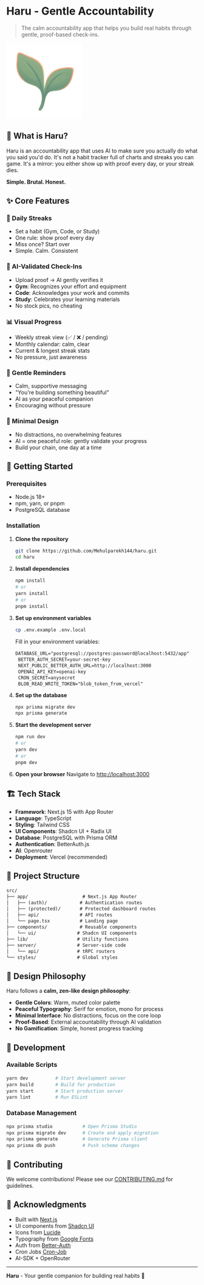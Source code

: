 # Haru - Gentle Accountability

> The calm accountability app that helps you build real habits through gentle, proof-based check-ins.

<img src="/public/images/logo.png" alt="Haru Logo" style="width:200px; height:auto;" />

## 🌸 What is Haru?

Haru is an accountability app that uses AI to make sure you actually do what you said you'd do. It's not a habit tracker full of charts and streaks you can game. It's a mirror: you either show up with proof every day, or your streak dies.

**Simple. Brutal. Honest.**

## ✨ Core Features

### 🎯 Daily Streaks
- Set a habit (Gym, Code, or Study)
- One rule: show proof every day
- Miss once? Start over
- Simple. Calm. Consistent

### 🤖 AI-Validated Check-Ins
- Upload proof → AI gently verifies it
- **Gym**: Recognizes your effort and equipment
- **Code**: Acknowledges your work and commits
- **Study**: Celebrates your learning materials
- No stock pics, no cheating

### 📊 Visual Progress
- Weekly streak view (✅ / ❌ / pending)
- Monthly calendar: calm, clear
- Current & longest streak stats
- No pressure, just awareness

### 💝 Gentle Reminders
- Calm, supportive messaging
- "You're building something beautiful"
- AI as your peaceful companion
- Encouraging without pressure

### 🎨 Minimal Design
- No distractions, no overwhelming features
- AI = one peaceful role: gently validate your progress
- Build your chain, one day at a time

## 🚀 Getting Started

### Prerequisites
- Node.js 18+ 
- npm, yarn, or pnpm
- PostgreSQL database

### Installation

1. **Clone the repository**
   ```bash
   git clone https://github.com/Mehulparekh144/haru.git
   cd haru
   ```

2. **Install dependencies**
   ```bash
   npm install
   # or
   yarn install
   # or
   pnpm install
   ```

3. **Set up environment variables**
   ```bash
   cp .env.example .env.local
   ```
   
   Fill in your environment variables:
   ```env
   DATABASE_URL="postgresql://postgres:password@localhost:5432/app"
    BETTER_AUTH_SECRET=your-secret-key
    NEXT_PUBLIC_BETTER_AUTH_URL=http://localhost:3000 
    OPENAI_API_KEY=openai-key
    CRON_SECRET=anysecret
    BLOB_READ_WRITE_TOKEN="blob_token_from_vercel"
   ```

4. **Set up the database**
   ```bash
   npx prisma migrate dev
   npx prisma generate
   ```

5. **Start the development server**
   ```bash
   npm run dev
   # or
   yarn dev
   # or
   pnpm dev
   ```

6. **Open your browser**
   Navigate to [http://localhost:3000](http://localhost:3000)

## 🏗️ Tech Stack

- **Framework**: Next.js 15 with App Router
- **Language**: TypeScript
- **Styling**: Tailwind CSS
- **UI Components**: Shadcn UI + Radix UI
- **Database**: PostgreSQL with Prisma ORM
- **Authentication**: BetterAuth.js
- **AI**: Openrouter
- **Deployment**: Vercel (recommended)

## 📁 Project Structure

```
src/
├── app/                    # Next.js App Router
│   ├── (auth)/            # Authentication routes
│   ├── (protected)/       # Protected dashboard routes
│   ├── api/               # API routes
│   └── page.tsx           # Landing page
├── components/            # Reusable components
│   └── ui/               # Shadcn UI components
├── lib/                  # Utility functions
├── server/               # Server-side code
│   └── api/              # tRPC routers
└── styles/               # Global styles
```

## 🎨 Design Philosophy

Haru follows a **calm, zen-like design philosophy**:

- **Gentle Colors**: Warm, muted color palette
- **Peaceful Typography**: Serif for emotion, mono for process
- **Minimal Interface**: No distractions, focus on the core loop
- **Proof-Based**: External accountability through AI validation
- **No Gamification**: Simple, honest progress tracking

## 🔧 Development

### Available Scripts

```bash
yarn dev          # Start development server
yarn build        # Build for production
yarn start        # Start production server
yarn lint         # Run ESLint
```

### Database Management

```bash
npx prisma studio           # Open Prisma Studio
npx prisma migrate dev      # Create and apply migration
npx prisma generate         # Generate Prisma client
npx prisma db push          # Push schema changes
```

## 🤝 Contributing

We welcome contributions! Please see our [CONTRIBUTING.md](./CONTRIBUTING.md) for guidelines.


## 🙏 Acknowledgments

- Built with [Next.js](https://nextjs.org/)
- UI components from [Shadcn UI](https://ui.shadcn.com/)
- Icons from [Lucide](https://lucide.dev/)
- Typography from [Google Fonts](https://fonts.google.com/)
- Auth from [Better-Auth](https://www.better-auth.com/)
- Cron Jobs [Cron-Job](https://cron-job.org/)
- AI-SDK + OpenRouter

---

**Haru** - Your gentle companion for building real habits 🌸
